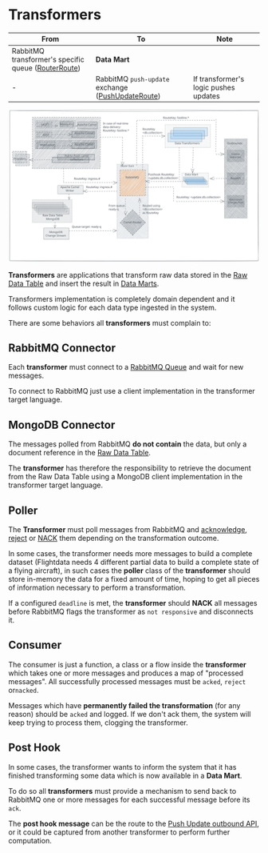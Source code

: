 # Transformers

| From | To | Note |
| - | - | - |
| RabbitMQ transformer's specific queue ([RouterRoute](router-route.md)) | **Data Mart** |  |
| - | RabbitMQ `push-update` exchange ([PushUpdateRoute](push-update-route.md)) | If transformer's logic pushes updates |

![transformer](../assets/transformer.svg)

**Transformers** are applications that transform raw data stored in the [Raw Data Table](../raw-data-table.md) and insert the result in [Data Marts](../data-marts.md).

Transformers implementation is completely domain dependent and it follows custom logic for each data type ingested in the system.

There are some behaviors all **transformers** must complain to:

## RabbitMQ Connector

Each **transformer** must connect to a [RabbitMQ Queue](../rabbitmq.md#queue) and wait for new messages.

To connect to RabbitMQ just use a client implementation in the transformer target language.

## MongoDB Connector

The messages polled from RabbitMQ **do not contain** the data, but only a document reference in the [Raw Data Table](../raw-data-table.md).

The **transformer** has therefore the responsibility to retrieve the document from the Raw Data Table using a MongoDB client implementation in the transformer target language.

## Poller

The **Transformer** must poll messages from RabbitMQ and [acknowledge](../rabbitmq.md#message-acknowledgment), [reject](../rabbitmq.md#message-acknowledgment) or [NACK](../rabbitmq.md#message-acknowledgment) them depending on the transformation outcome.

In some cases, the transformer needs more messages to build a complete dataset (Flightdata needs 4 different partial data to build a complete state of a flying aircraft), in such cases the **poller** class of the **transformer** should store in-memory the data for a fixed amount of time, hoping to get all pieces of information necessary to perform a transformation.

If a configured `deadline` is met, the **transformer** should **NACK** all messages before RabbitMQ flags the transformer as `not responsive` and disconnects it.

## Consumer

The consumer is just a function, a class or a flow inside the **transformer** which takes one or more messages and produces a map of "processed messages". All successfully processed messages must be `acked`, `reject` or`nacked`.

Messages which have **permanently failed the transformation** (for any reason) should be `acked` and logged. If we don't ack them, the system will keep trying to process them, clogging the transformer.

## Post Hook

In some cases, the transformer wants to inform the system that it has finished transforming some data which is now available in a **Data Mart**.

To do so all **transformers** must provide a mechanism to send back to RabbitMQ one or more messages for each successful message before its `ack`.

The **post hook message** can be the route to the [Push Update outbound API](push-update-route.md), or it could be captured from another transformer to perform further computation.
